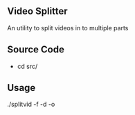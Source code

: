 ## Video Splitter

An utility to split videos in to multiple parts 


## Source Code
 
   - cd src/

## Usage

   ./splitvid -f <mp4 file name> -d <duration of each part> -o <output directory>


